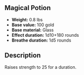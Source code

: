 ## Magical Potion

- **Weight:** 0.8 lbs
- **Base value:** 100 gold
- **Base material:** Glass
- **Effect duration:** 1d10+180 rounds
- **Breathe duration:** 1d5 rounds

## Description

Raises strength to 25 for a duration.
